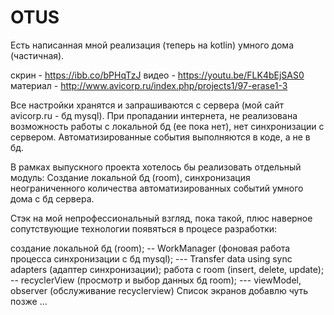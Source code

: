 # OTUS

Есть написанная мной реализация (теперь на kotlin) умного дома (частичная).

скрин - https://ibb.co/bPHqTzJ видео - https://youtu.be/FLK4bEjSAS0 материал - http://www.avicorp.ru/index.php/projects1/97-erase1-3

Все настройки хранятся и запрашиваются с сервера (мой сайт avicorp.ru - бд mysql). При пропадании интернета, не реализована возможность работы с локальной бд (ее пока нет), нет синхронизации с сервером. Автоматизированные события выполняются в коде, а не в бд.

В рамках выпускного проекта хотелось бы реализовать отдельный модуль: Создание локальной бд (room), cинхронизация неограниченного количества автоматизированных событий умного дома с бд сервера.

Стэк на мой непрофессиональный взгляд, пока такой, плюс наверное сопутствующие технологии появяться в процесе разработки:

создание локальной бд (room); -- WorkManager (фоновая работа процесса синхронизации с бд mysql); --- Transfer data using sync adapters (адаптер синхронизации);
работа с room (insert, delete, update); -- recyclerView (просмотр и выбор данных бд room); --- viewModel, observer (обслуживание recyclerview)
Список экранов добавлю чуть позже ...
